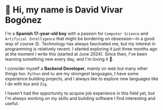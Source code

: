 # 👋 Hi, my name is David Vivar Bogónez

I'm a **Spanish 17-year-old boy** with a passion for `Computer Science` and `Artificial Intelligence` that might be bordering on obsession—in a good way of course 😊.
Technology has always fascinated me, but my interest in programming is relatively recent. I started exploring it just three months ago at the moment I write this (started at June 2024).
Since then, I've been learning something new every day, and I'm loving it 🥰.

I consider myself a **Backend Developer**, mainly on web but many other things too.
`Python` and `Go` are my strongest languages, I have some experience building projects, and I always like to explore new languages like I do with `Nim` and `Zig`.

I haven't had the opportunity to acquire job experience in this field yet, but I'm always working on my skills and building software I find interesting and useful.

